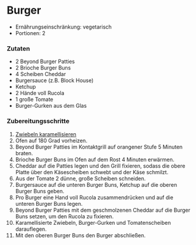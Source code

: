 # Burger

- Ernährungseinschränkung: vegetarisch
- Portionen: 2

### Zutaten

- 2 Beyond Burger Patties
- 2 Brioche Burger Buns
- 4 Scheiben Cheddar
- Burgersauce (z.B. Block House)
- Ketchup
- 2 Hände voll Rucola
- 1 große Tomate
- Burger-Gurken aus dem Glas

### Zubereitungsschritte

1. [Zwiebeln karamellisieren](../Rezeptschritte/Zwiebeln%20karamellisieren.md)
2. Ofen auf 180 Grad vorheizen.
3. Beyond Burger Patties im Kontaktgrill auf orangener Stufe 5 Minuten braten.
4. Brioche Burger Buns im Ofen auf dem Rost 4 Minuten erwärmen.
5. Cheddar auf die Patties legen und den Grill fixieren, sodass die obere Platte über den Käsescheiben schwebt und der Käse schmilzt.
6. Aus der Tomate 2 dünne, große Scheiben schneiden.
7. Burgersauce auf die unteren Burger Buns, Ketchup auf die oberen Burger Buns geben.
8. Pro Burger eine Hand voll Rucola zusammendrücken und auf die unteren Burger Buns legen.
9. Beyond Burger Patties mit dem geschmolzenen Cheddar auf die Burger Buns setzen, um den Rucola zu fixieren.
10. Karamellisierte Zwiebeln, Burger-Gurken und Tomatenscheiben darauflegen.
11. Mit den oberen Burger Buns den Burger abschließen.